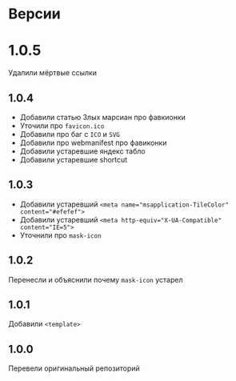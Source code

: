 # Версии

# 1.0.5
Удалили мёртвые ссылки

## 1.0.4
- Добавили статью Злых марсиан про фавкионки
- Уточили про `favicon.ico`
- Добавили про баг с `ICO` и `SVG`
- Добавили про webmanifest про фавиконки
- Добавили устаревшие яндекс табло
- Добавили устаревшие shortcut

## 1.0.3
- Добавили устаревший `<meta name="msapplication-TileColor" content="#efefef">`
- Добавили устаревший `<meta http-equiv="X-UA-Compatible" content="IE=5">`
- Уточнили про `mask-icon`

## 1.0.2
Перенесли и объяснили почему `mask-icon` устарел

## 1.0.1 
Добавили `<template>`

## 1.0.0
Перевели оригинальный репозиторий